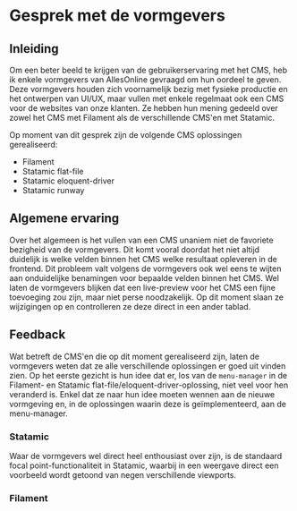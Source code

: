 # Gesprek met de vormgevers

## Inleiding

Om een beter beeld te krijgen van de gebruikerservaring met het CMS, heb ik enkele vormgevers van AllesOnline gevraagd om hun oordeel te geven. Deze vormgevers houden zich voornamelijk bezig met fysieke productie en het ontwerpen van UI/UX, maar vullen met enkele regelmaat ook een CMS voor de websites van onze klanten. Ze hebben hun mening gedeeld over zowel het CMS met Filament als de verschillende CMS'en met Statamic.

Op moment van dit gesprek zijn de volgende CMS oplossingen gerealiseerd:
* Filament
* Statamic flat-file
* Statamic eloquent-driver
* Statamic runway

## Algemene ervaring

Over het algemeen is het vullen van een CMS unaniem niet de favoriete bezigheid van de vormgevers. Dit komt vooral doordat het niet altijd duidelijk is welke velden binnen het CMS welke resultaat opleveren in de frontend. Dit probleem valt volgens de vormgevers ook wel eens te wijten aan onduidelijke benamingen voor bepaalde velden binnen het CMS. Wel laten de vormgevers blijken dat een live-preview voor het CMS een fijne toevoeging zou zijn, maar niet perse noodzakelijk. Op dit moment slaan ze wijzigingen op en controlleren ze deze direct in een ander tablad.

## Feedback

Wat betreft de CMS'en die op dit moment gerealiseerd zijn, laten de vormgevers weten dat ze alle verschillende oplossingen er goed uit vinden zien. Op het eerste gezicht is hun idee dat er, los van de `menu-manager` in de Filament- en Statamic flat-file/eloquent-driver-oplossing, niet veel voor hen veranderd is. Enkel dat ze naar hun idee moeten wennen aan de nieuwe vormgeving en, in de oplossingen waarin deze is geïmplementeerd, aan de menu-manager.

### Statamic

Waar de vormgevers wel direct heel enthousiast over zijn, is de standaard focal point-functionaliteit in Statamic, waarbij in een weergave direct een voorbeeld wordt getoond van negen verschillende viewports.


### Filament

